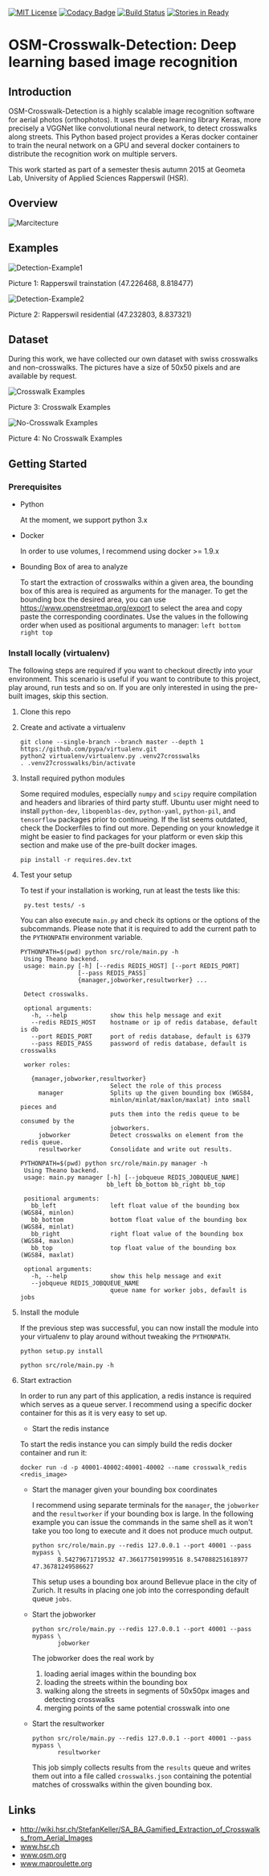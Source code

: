 [![MIT License](https://img.shields.io/badge/license-MIT-blue.svg)](LICENSE)
[![Codacy Badge](https://api.codacy.com/project/badge/grade/6d2ec33de73d4f929dfab6c0f186f1d7)](https://www.codacy.com/app/marcelhuberfoo/OSM-Crosswalk-Detection)
[![Build Status](https://travis-ci.org/geometalab/OSM-Crosswalk-Detection.svg?branch=tensorflow)](https://travis-ci.org/geometalab/OSM-Crosswalk-Detection)
[![Stories in Ready](https://badge.waffle.io/geometalab/OSM-Crosswalk-Detection.svg?label=ready&title=Ready)](http://waffle.io/geometalab/OSM-Crosswalk-Detection)


# OSM-Crosswalk-Detection: Deep learning based image recognition

## Introduction

OSM-Crosswalk-Detection is a highly scalable image recognition software for aerial photos (orthophotos). It uses the deep learning library Keras, more precisely a VGGNet like convolutional neural network, to detect crosswalks along streets.
This Python based project provides a Keras docker container to train the neural network on a GPU and several docker containers to distribute the recognition work on multiple servers.

This work started as part of a semester thesis autumn 2015 at Geometa Lab, University of Applied Sciences Rapperswil (HSR).

## Overview

![Marcitecture](http://s11.postimg.org/7bdx1cetf/SA_Overview_new.png)

## Examples
![Detection-Example1](imgs/preview_crosswalk_rappi2.png)

Picture 1: Rapperswil trainstation (47.226468, 8.818477)

![Detection-Example2](imgs/preview_crosswalk_rappi.png)

Picture 2: Rapperswil residential (47.232803, 8.837321)

## Dataset
During this work, we have collected our own dataset with swiss crosswalks and non-crosswalks. The pictures have a size of 50x50 pixels and are available by request.

![Crosswalk Examples](imgs/Zebrastreifen_examples.png)

Picture 3: Crosswalk Examples

![No-Crosswalk Examples](imgs/No_Zebrastreifen_examples.png)

Picture 4: No Crosswalk Examples

## Getting Started

### Prerequisites

- Python

  At the moment, we support python 3.x

- Docker

  In order to use volumes, I recommend using docker >= 1.9.x

- Bounding Box of area to analyze

  To start the extraction of crosswalks within a given area, the bounding box of this area is required as arguments for the manager. To get the bounding box the desired area, you can use https://www.openstreetmap.org/export to select the area and copy paste the corresponding coordinates. Use the values in the following order when used as positional arguments to manager: `left bottom right top`

### Install locally (virtualenv)

The following steps are required if you want to checkout directly into your environment. This scenario is useful if you want to contribute to this project, play around, run tests and so on. If you are only interested in using the pre-built images, skip this section.

1. Clone this repo

2. Create and activate a virtualenv

   ```
   git clone --single-branch --branch master --depth 1 https://github.com/pypa/virtualenv.git
   python2 virtualenv/virtualenv.py .venv27crosswalks
   . .venv27crosswalks/bin/activate
   ```

3. Install required python modules

   Some required modules, especially `numpy` and `scipy` require compilation and headers and libraries of third party stuff. Ubuntu user might need to install `python-dev`, `libopenblas-dev`, `python-yaml`, `python-pil`, and `tensorflow` packages prior to continueing. If the list seems outdated, check the Dockerfiles to find out more. Depending on your knowledge it might be easier to find packages for your platform or even skip this section and make use of the pre-built docker images.

   `pip install -r requires.dev.txt`

4. Test your setup

   To test if your installation is working, run at least the tests like this:

   ```
    py.test tests/ -s
   ```
   You can also execute `main.py` and check its options or the options of the subcommands. Please note that it is required to add the current path to the `PYTHONPATH` environment variable.
   ```
   PYTHONPATH=$(pwd) python src/role/main.py -h
    Using Theano backend.
    usage: main.py [-h] [--redis REDIS_HOST] [--port REDIS_PORT]
                   [--pass REDIS_PASS]
                   {manager,jobworker,resultworker} ...

    Detect crosswalks.

    optional arguments:
      -h, --help            show this help message and exit
      --redis REDIS_HOST    hostname or ip of redis database, default is db
      --port REDIS_PORT     port of redis database, default is 6379
      --pass REDIS_PASS     password of redis database, default is crosswalks

    worker roles:

      {manager,jobworker,resultworker}
                            Select the role of this process
        manager             Splits up the given bounding box (WGS84,
                            minlon/minlat/maxlon/maxlat) into small pieces and
                            puts them into the redis queue to be consumed by the
                            jobworkers.
        jobworker           Detect crosswalks on element from the redis queue.
        resultworker        Consolidate and write out results.
   ```

   ```
   PYTHONPATH=$(pwd) python src/role/main.py manager -h
    Using Theano backend.
    usage: main.py manager [-h] [--jobqueue REDIS_JOBQUEUE_NAME]
                           bb_left bb_bottom bb_right bb_top

    positional arguments:
      bb_left               left float value of the bounding box (WGS84, minlon)
      bb_bottom             bottom float value of the bounding box (WGS84, minlat)
      bb_right              right float value of the bounding box (WGS84, maxlon)
      bb_top                top float value of the bounding box (WGS84, maxlat)

    optional arguments:
      -h, --help            show this help message and exit
      --jobqueue REDIS_JOBQUEUE_NAME
                            queue name for worker jobs, default is jobs
   ```


5. Install the module

   If the previous step was successful, you can now install the module into your virtualenv to play around without tweaking the `PYTHONPATH`.

   ```
   python setup.py install
   ```
   ```
   python src/role/main.py -h
   ```

6. Start extraction

   In order to run any part of this application, a redis instance is required which serves as a queue server. I recommend using a specific docker container for this as it is very easy to set up.

   -  Start the redis instance

     To start the redis instance you can simply build the redis docker container and run it:

     ```
     docker run -d -p 40001-40002:40001-40002 --name crosswalk_redis <redis_image>
     ```

   - Start the manager given your bounding box coordinates

     I recommend using separate terminals for the `manager`, the `jobworker` and the `resultworker` if your bounding box is large. In the following example you can issue the commands in the same shell as it won't take you too long to execute and it does not produce much output.
     ```
     python src/role/main.py --redis 127.0.0.1 --port 40001 --pass mypass \
            8.54279671719532 47.366177501999516 8.547088251618977 47.36781249586627
     ```
     This setup uses a bounding box around Bellevue place in the city of Zurich. It results in placing one job into the corresponding default queue `jobs`.

   - Start the jobworker

     ```
     python src/role/main.py --redis 127.0.0.1 --port 40001 --pass mypass \
            jobworker
     ```
     The jobworker does the real work by

     1.  loading aerial images within the bounding box
     2.  loading the streets within the bounding box
     3.  walking along the streets in segments of 50x50px images and detecting crosswalks
     4.  merging points of the same potential crosswalk into one

   - Start the resultworker

     ```
     python src/role/main.py --redis 127.0.0.1 --port 40001 --pass mypass \
            resultworker
     ```
     This job simply collects results from the `results` queue and writes them out into a file called `crosswalks.json` containing the potential matches of crosswalks within the given bounding box.


## Links
- http://wiki.hsr.ch/StefanKeller/SA_BA_Gamified_Extraction_of_Crosswalks_from_Aerial_Images
- www.hsr.ch
- www.osm.org
- www.maproulette.org

